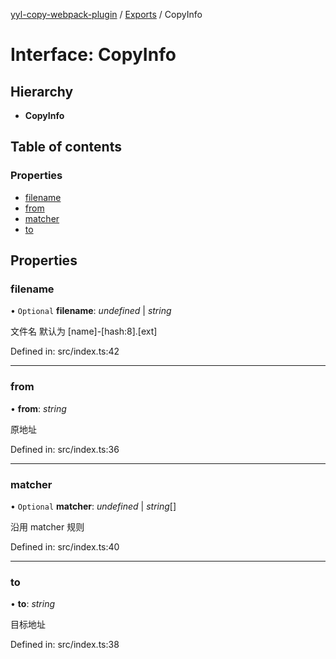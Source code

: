 [yyl-copy-webpack-plugin](../README.md) / [Exports](../modules.md) / CopyInfo

# Interface: CopyInfo

## Hierarchy

* **CopyInfo**

## Table of contents

### Properties

- [filename](copyinfo.md#filename)
- [from](copyinfo.md#from)
- [matcher](copyinfo.md#matcher)
- [to](copyinfo.md#to)

## Properties

### filename

• `Optional` **filename**: *undefined* \| *string*

文件名 默认为 [name]-[hash:8].[ext]

Defined in: src/index.ts:42

___

### from

• **from**: *string*

原地址

Defined in: src/index.ts:36

___

### matcher

• `Optional` **matcher**: *undefined* \| *string*[]

沿用 matcher 规则

Defined in: src/index.ts:40

___

### to

• **to**: *string*

目标地址

Defined in: src/index.ts:38
